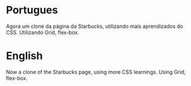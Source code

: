 # Portugues
Agora um clone da página da Starbucks, utilizando mais aprendizados do CSS. Utilizando Grid, flex-box.

# English
Now a clone of the Starbucks page, using more CSS learnings. Using Grid, flex-box.
